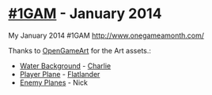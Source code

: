 [#1GAM](http://onegameamonth.com/) - January 2014
=====================

My January 2014 #1GAM http://www.onegameamonth.com/

Thanks to [OpenGameArt](http://opengameart.org/) for the Art assets.:
- [Water Background](http://opengameart.org/content/cartoon-waves-animated) - [Charlie](http://opengameart.org/users/charlie)
- [Player Plane](http://opengameart.org/content/airplane) - [Flatlander](http://opengameart.org/users/flatlander)
- [Enemy Planes](http://opengameart.org/content/fighter-planes-ww2-theme) - Nick